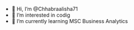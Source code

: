 - 👋 Hi, I’m @Chhabraalisha71
- 👀 I’m interested in codig
- 🌱 I’m currently learning MSC Business Analytics


<!---
Chhabraalisha71/Chhabraalisha71 is a ✨ special ✨ repository because its `README.md` (this file) appears on your GitHub profile.
You can click the Preview link to take a look at your changes.
--->
